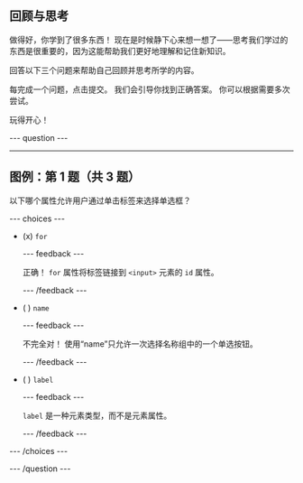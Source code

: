 ## 回顾与思考

做得好，你学到了很多东西！ 现在是时候静下心来想一想了——思考我们学过的东西是很重要的，因为这能帮助我们更好地理解和记住新知识。

回答以下三个问题来帮助自己回顾并思考所学的内容。

每完成一个问题，点击提交。 我们会引导你找到正确答案。 你可以根据需要多次尝试。

玩得开心！

\--- question ---

---

## 图例：第 1 题（共 3 题）

以下哪个属性允许用户通过单击标签来选择单选框？

\--- choices ---

- (x) `for`

  \--- feedback ---

  正确！ `for` 属性将标签链接到 `<input>` 元素的 `id` 属性。

  \--- /feedback ---

- ( ) `name`

  \--- feedback ---

  不完全对！ 使用“name”只允许一次选择名称组中的一个单选按钮。

  \--- /feedback ---

- ( ) `label`

  \--- feedback ---

  `label` 是一种元素类型，而不是元素属性。

  \--- /feedback ---

\--- /choices ---

\--- /question ---
